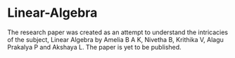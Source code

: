 # Linear-Algebra

The research paper was created as an attempt to understand the intricacies of the subject, Linear Algebra by Amelia B A K, Nivetha B, Krithika V, Alagu Prakalya P and Akshaya L. The paper is yet to be published.
